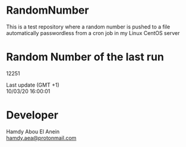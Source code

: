 # RandomNumber    
This is a test repository where a random number is pushed to a file automatically passwordless from a cron job in my Linux CentOS server    
# Random Number of the last run   
12251
      
Last update (GMT +1)    
10/03/20 16:00:01
# Developer    
Hamdy Abou El Anein   
hamdy.aea@protonmail.com
